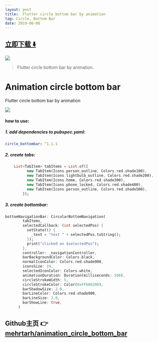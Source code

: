 ```yaml
---
layout: post
title:  Flutter circle bottom bar by animation
tag: Circle, Bottom Bar
date: 2019-06-08
---
```


 


## [立即下载 ️⬇️ ](https://codeload.github.com/mehrtarh/animation_circle_bottom_bar/zip/master) 
<p-2> 

 
![](https://flutterawesome.com/content/images/2019/05/Animation-circle-bottom-bar.jpg)
 
>
> Flutter circle bottom bar by animation.
>

 
# Animation circle bottom bar

Flutter circle bottom bar by animation


![](https://github.com/mehrtarh/animation_circle_bottom_bar/blob/master/sample_gif.gif)


#### how to use:

##### 1. add dependencies to pubspec.yaml:

```yaml
circle_bottombar: ^1.1.1
```

##### 2. create tabs:
```dart
    List<TabItem> tabItems = List.of([
          new TabItem(Icons.person_outline, Colors.red.shade100),
          new TabItem(Icons.lightbulb_outline, Colors.red.shade200),
          new TabItem(Icons.home, Colors.red.shade300),
          new TabItem(Icons.phone_locked, Colors.red.shade400),
          new TabItem(Icons.person_outline, Colors.red.shade500),
        ]);
```

##### 3. create bottombar:

```dart
bottomNavigationBar: CircularBottomNavigation(
        tabItems,
        selectedCallback: (int selectedPos) {
          setState(() {
            _text = "text " + selectedPos.toString();
          });
          print("clicked on $selectedPos");
        },
        controller: _navigationController,
        barBackgroundColor: Colors.black,
        normalIconColor: Colors.red.shade900,
        iconsSize: 24,
        selectedIconColor: Colors.white,
        animationDuration: Duration(milliseconds: 500),
        circleStrokeWidth: 5,
        circleStrokeColor: Color(0xFF680200),
        barShadowSize: 2.0,
        barLineColor: Colors.red.shade900,
        barLineSize: 2.0,
        barShowLine: true,
      )
```
## Github主页 👉[mehrtarh/animation_circle_bottom_bar](http://github.com/mehrtarh/animation_circle_bottom_bar)